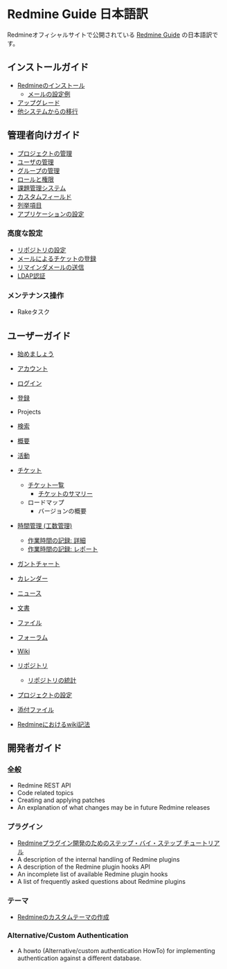 # Redmine Guide 日本語訳

Redmineオフィシャルサイトで公開されている [Redmine Guide](http://www.redmine.org/projects/redmine/wiki/Guide) の日本語訳です。


インストールガイド
------------------

-   [Redmineのインストール](RedmineInstall)
    -   [メールの設定例](Email_Configuration)
-   [アップグレード](RedmineUpgrade)
-   [他システムからの移行](RedmineMigrate)

管理者向けガイド
----------------

-   [プロジェクトの管理](RedmineProjects)
-   [ユーザの管理](RedmineUsers)
-   [グループの管理](RedmineGroups)
-   [ロールと権限](RedmineRoles)
-   [課題管理システム](RedmineIssueTrackingSetup)
-   [カスタムフィールド](RedmineCustomFields)
-   [列挙項目](RedmineEnumerations)
-   [アプリケーションの設定](RedmineSettings)

### 高度な設定

-   [リポジトリの設定](RedmineRepositories)
-   [メールによるチケットの登録](RedmineReceivingEmails)
-   [リマインダメールの送信](RedmineReminderEmails)
-   [LDAP認証](RedmineLDAP)

### メンテナンス操作

-   Rakeタスク

ユーザーガイド
--------------

-   [始めましょう](Getting_Started)
-   [アカウント](RedmineAccounts)
-   [ログイン](RedmineLogin)
-   [登録](RedmineRegister)

-   Projects
-   [検索](RedmineSearch)

-   [概要](RedmineProjectOverview)
-   [活動](RedmineProjectActivity)
-   [チケット](RedmineIssues)
    -   [チケット一覧](RedmineIssueList)
        -   [チケットのサマリー](RedmineIssueSummary)
    -   ロードマップ
        -   バージョンの概要
-   [時間管理 (工数管理)](RedmineTimeTracking)
    -   [作業時間の記録: 詳細](RedmineTimelogDetails)
    -   [作業時間の記録: レポート](RedmineTimelogReport)
-   [ガントチャート](RedmineGantt)
-   [カレンダー](RedmineCalendar)
-   [ニュース](RedmineNews)
-   [文書](RedmineDocuments)
-   [ファイル](RedmineFiles)
-   [フォーラム](RedmineForums)
-   [Wiki](RedmineWikis)
-   [リポジトリ](RedmineRepository)
    -   [リポジトリの統計](RedmineRepositoryStatistics)
-   [プロジェクトの設定](RedmineProjectSettings)

-   [添付ファイル](RedmineAttachedFiles)

-   [Redmineにおけるwiki記法](http://redmine.jp/tech_note/RedmineWikiFormatting)

開発者ガイド
------------

### 全般

-   Redmine REST API
-   Code related topics
-   Creating and applying patches
-   An explanation of what changes may be in future Redmine releases

### プラグイン

-   [Redmineプラグイン開発のためのステップ・バイ・ステップ チュートリアル](Plugin_Tutorial)
-   A description of the internal handling of Redmine plugins
-   A description of the Redmine plugin hooks API
-   An incomplete list of available Redmine plugin hooks
-   A list of frequently asked questions about Redmine plugins

### テーマ

-   [Redmineのカスタムテーマの作成](HowTo_create_a_custom_Redmine_theme)

### Alternative/Custom Authentication

-   A howto (Alternative/custom authentication HowTo) for implementing authentication against a different database.

